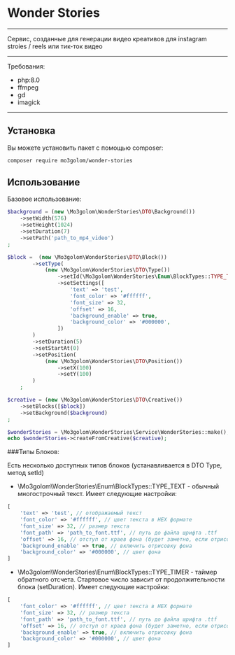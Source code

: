 # Wonder Stories

---
Сервис, созданные для генерации видео креативов для instagram stroies / reels или тик-ток видео

---
Требования:

- php:8.0
- ffmpeg
- gd
- imagick

---

## Установка

Вы можете установить пакет с помощью composer:

```bash
composer require mo3golom/wonder-stories
```

## Использование

Базовое использование:
```php
$background = (new \Mo3golom\WonderStories\DTO\Background())
    ->setWidth(576)
    ->setHeight(1024)
    ->setDuration(7)
    ->setPath('path_to_mp4_video')
;

$block =  (new \Mo3golom\WonderStories\DTO\Block())
        ->setType(
            (new \Mo3golom\WonderStories\DTO\Type())
                ->setId(\Mo3golom\WonderStories\Enum\BlockTypes::TYPE_TEXT)
                ->setSettings([
                    'text' => 'test',
                    'font_color' => '#ffffff',
                    'font_size' => 32,
                    'offset' => 16,
                    'background_enable' => true,
                    'background_color' => '#000000',
                ])
        )
        ->setDuration(5)
        ->setStartAt(0)
        ->setPosition(
            (new \Mo3golom\WonderStories\DTO\Position())
                ->setX(100)
                ->setY(100)
        )
    ;

$creative = (new \Mo3golom\WonderStories\DTO\Creative())
    ->setBlocks([$block])
    ->setBackground($background)
;

$wonderStories = \Mo3golom\WonderStories\Service\WonderStories::make();
echo $wonderStories->createFromCreative($creative);
```


###Типы Блоков:

Есть несколько доступных типов блоков (устанавливается в DTO Type, метод setId)

- \Mo3golom\WonderStories\Enum\BlockTypes::TYPE_TEXT - обычный многострочный текст. Имеет следующие настройки:
```php
[
    'text' => 'test', // отображаемый текст
    'font_color' => '#ffffff', // цвет текста в HEX формате
    'font_size' => 32, // размер текста
    'font_path' => 'path_to_font.ttf', // путь до файла шрифта .ttf
    'offset' => 16, // отступ от краев фона (будет заметно, если отрисовать фон)
    'background_enable' => true, // включить отрисовку фона
    'background_color' => '#000000', // цвет фона
]
```

- \Mo3golom\WonderStories\Enum\BlockTypes::TYPE_TIMER - таймер обратного отсчета. Стартовое число зависит от продолжительности блока (setDuration). Имеет следующие настройки:
```php
[
    'font_color' => '#ffffff', // цвет текста в HEX формате
    'font_size' => 32, // размер текста
    'font_path' => 'path_to_font.ttf', // путь до файла шрифта .ttf
    'offset' => 16, // отступ от краев фона (будет заметно, если отрисовать фон)
    'background_enable' => true, // включить отрисовку фона
    'background_color' => '#000000', // цвет фона
]
```
